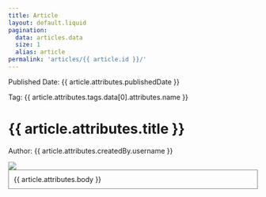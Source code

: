 ```yaml
---
title: Article
layout: default.liquid
pagination:
  data: articles.data
  size: 1
  alias: article
permalink: 'articles/{{ article.id }}/'
---
```


<style>
  .body {
    border: 1px solid gray;
    padding: 10px;
  }
</style>

<p>
  Published Date: {{ article.attributes.publishedDate }}
</p>

<p>
  Tag: {{ article.attributes.tags.data[0].attributes.name }}
</p>

# {{ article.attributes.title }}

<p>
  Author: {{ article.attributes.createdBy.username }}
</p>

<img src="http://localhost:1337{{ article.attributes.featureImage.data.attributes.formats.large.url }}">

<div class="body">
  {{ article.attributes.body }}
</div>
